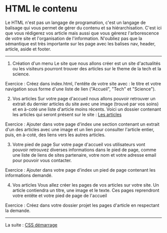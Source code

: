 # HTML le contenu
Le HTML n'est pas un langage de programation, c'est un langage de balisage qui vous permet de gérer du contenu et sa hiérarchisation. C'est ici que vous rédigerez vos article mais aussi que vous gérerez l'arborescence de votre site et l'organisation de l'information. N'oubliez pas que la sémantique est très importante sur les page avec les balises nav, header, article, aside et footer.

---
1. Création d'un menu
Le site que nous allons créer est un site d'actualités ou les visiteurs pourront trouver des articles sur le theme de la tech et la science.

Exercice : Créez dans index.html, l'entête de votre site avec : le titre et votre navigation sous forme d'une liste de lien ("Accueil", "Tech" et "Science").

2. Vos articles
Sur votre page d'accueil nous allons pouvoir retrouver un extrait du dernier articles du site avec une image (trouvé par vos soins) et en à-coté une liste d'article moins récents. Voici un dossier contenant les articles qui seront présent sur le site : [Les articles](https://github.com/simplon-roanne/front-end-prairie/ex2/articles.zip)

Exercice : Ajouter dans votre page d'index une section contenant un extrait d'un des articles avec une image et un lien pour consulter l'article entier, puis, en à-coté, des liens vers les autres articles.

3. Votre pied de page
Sur votre page d'accueil vos utilisateurs vont pouvoir retrouvez diverses informations dans le pied de page, comme une liste de liens de sites partenaire, votre nom et votre adresse email pour pouvoir vous contacter.

Exercice : Ajouter dans votre page d'index un pied de page contenant les informations demandé.

4. Vos articles
Vous allez créer les pages de vos articles sur votre site. Un article contiendra un titre, une image et le texte. Ces pages reprendront votre entête et votre pied de page de l'accueil

Exercice : Créez dans votre dossier projet les pages d'article en respectant la demande.

---
La suite : [CSS démarrage](https://github.com/simplon-roanne/front-end-prairie/tree/master/ex3)
